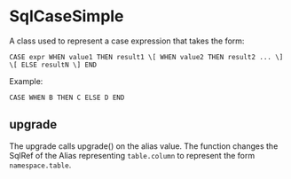 # SqlCaseSimple

A class used to represent a case expression that takes the form:

`CASE expr WHEN value1 THEN result1 \[ WHEN value2 THEN result2 ... \] \[ ELSE resultN \] END`

Example:

```
CASE WHEN B THEN C ELSE D END
```

## upgrade 
The upgrade calls upgrade() on the alias value. 
The function changes the SqlRef of the Alias representing `table.column` to represent the form `namespace.table`.
